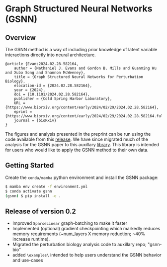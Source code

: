 # Graph Structured Neural Networks (GSNN)

## Overview 

The GSNN method is a way of including prior knowledge of latent variable interactions directly into neural architecture.

```
@article {Evans2024.02.28.582164,
	author = {Nathaniel J. Evans and Gordon B. Mills and Guanming Wu and Xubo Song and Shannon McWeeney},
	title = {Graph Structured Neural Networks for Perturbation Biology},
	elocation-id = {2024.02.28.582164},
	year = {2024},
	doi = {10.1101/2024.02.28.582164},
	publisher = {Cold Spring Harbor Laboratory},
	URL = {https://www.biorxiv.org/content/early/2024/02/29/2024.02.28.582164},
	eprint = {https://www.biorxiv.org/content/early/2024/02/29/2024.02.28.582164.full.pdf},
	journal = {bioRxiv}
}
```

The figures and analysis presented in the preprint can be run using the code available from this [release](https://github.com/nathanieljevans/GSNN/releases/tag/v1.0.0). We have since migrated much of the analysis for the GSNN paper to this auxillary [library](https://github.com/nathanieljevans/gsnn-lib). This library is intended for users who would like to apply the GSNN method to their own data. 

## Getting Started

Create the `conda/mamba` python environment and install the GSNN package: 
```bash 
$ mamba env create -f environment.yml 
$ conda activate gsnn 
(gsnn) $ pip install -e .
```

## Release of version 0.2 

- Improved `SparseLinear` graph-batching to make it faster 
- Implemented (optional) gradient checkpointing which markedly reduces memory requirements (~num_layers X memory reduction; ~40% increase runtime). 
- Migrated the perturbation biology analysis code to auxillary repo; "gsnn-bio" 
- added `\examples\` intended to help users understand the GSNN behavior and use-cases


